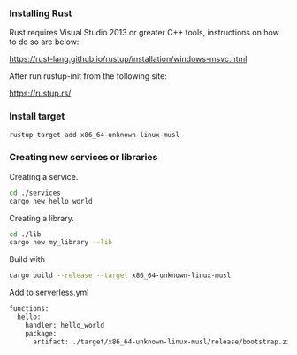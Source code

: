 ### Installing Rust

Rust requires Visual Studio 2013 or greater C++ tools, instructions on how to do so are below:

https://rust-lang.github.io/rustup/installation/windows-msvc.html

After run rustup-init from the following site:

https://rustup.rs/

### Install target

```bash
rustup target add x86_64-unknown-linux-musl
```

### Creating new services or libraries

Creating a service.

```bash
cd ./services
cargo new hello_world
```

Creating a library.

```bash
cd ./lib
cargo new my_library --lib
```

Build with

```bash
cargo build --release --target x86_64-unknown-linux-musl
```

Add to serverless.yml

```bash
functions:
  hello:
    handler: hello_world
    package:
      artifact: ./target/x86_64-unknown-linux-musl/release/bootstrap.zip
```
